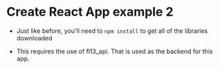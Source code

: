 # Create React App example 2

* Just like before, you'll need to `npm install` to get all of the libraries downloaded

* This requires the use of fl13\_api. That is used as the backend for this app.
